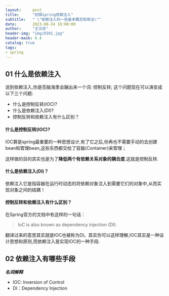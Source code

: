 ```yaml
---
layout:     post
title:      "初探spring依赖注入"
subtitle:   " \"依赖注入的一些基本概念和用法\""
date:       2023-08-24 19:00:00
author:     "王元存"
header-img: "img/DI01.jpg"
header-mask: 0.4
catalog: true
tags:
- spring
---
```


01 什么是依赖注入
------
说到依赖注入,你是否脑海里会蹦出来一个词: 控制反转; 这个问题现在可以演变成以下三个问题:
- 什么是控制反转(IOC)?
- 什么是依赖注入(DI)?
- 控制反转和依赖注入有什么区别？

#### 什么是控制反转(IOC)?

IOC算是spring最重要的一种思想设计,有了它之后,你再也不需要手动的去创建bean和管理bean,这些东西都交给了容器(Container)来管理；

这样做的目的其实也是为了**降低两个有依赖关系对象的耦合度**.这就是控制反转.

#### 什么是依赖注入(DI)？

依赖注入它是指容器在运行时动态的将依赖对象注入到需要它们的对象中,从而实现对象之间的结耦！

#### 控制反转和依赖注入有什么区别？

在Spring官方的文档中有这样的一句话：
> IoC is also known as dependency injection (DI).

翻译过来的意思其实就是IOC也被称为DI。其实你可以这样理解,IOC其实是一种设计思想和原则,而依赖注入是实现IOC的一种手段.

02 依赖注入有哪些手段
------










***名词解释***
- IOC: Inversion of Control
- DI：Dependency Injection

